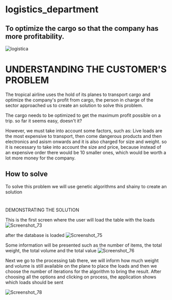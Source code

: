 # logistics_department
## To optimize the cargo so that the company has more profitability.

![logistica](https://user-images.githubusercontent.com/55574172/102757943-c9fa4980-4350-11eb-868e-2cbf66b1c9b5.jpg)


# UNDERSTANDING THE CUSTOMER'S PROBLEM


The tropical airline uses the hold of its planes to transport cargo and optimize the company's profit from cargo, the person in charge of the sector approached us to create an solution to solve this problem.

The cargo needs to be optimized to get the maximum profit possible on a trip.
so far it seems easy, doesn't it?

However, we must take into account some factors, such as:
Live loads are the most expensive to transport, then come dangerous products and then electronics and asism onwards and it is also charged for size and weight. so it is necessary to take into account the size and price, because instead of an expensive order there would be 10 smaller ones, which would be worth a lot more money for the company.


## How to solve

To solve this problem we will use genetic algorithms and shainy to create an solution


# 
DEMONSTRATING THE SOLUTION

This is the first screen where the user will load the table with the loads
![Screenshot_73](https://user-images.githubusercontent.com/55574172/102760570-77229100-4354-11eb-8fe7-0ff2d01bd3af.png)



after the database is loaded
![Screenshot_75](https://user-images.githubusercontent.com/55574172/102760903-f1531580-4354-11eb-88e1-378a55f15be3.png)


Some information will be presented such as the number of items, the total weight, the total volume and the total value
![Screenshot_76](https://user-images.githubusercontent.com/55574172/102761100-35461a80-4355-11eb-8f75-4267b974869c.png)


Next we go to the processing tab there, we will inform how much weight and volume is still available on the plane to place the loads and then we choose the number of iterations for the algorithm to bring the result.
After choosing all the options and clicking on process, the application shows which loads should be sent

![Screenshot_78](https://user-images.githubusercontent.com/55574172/102761806-2ca21400-4356-11eb-8c7b-9fa311776ace.png)

